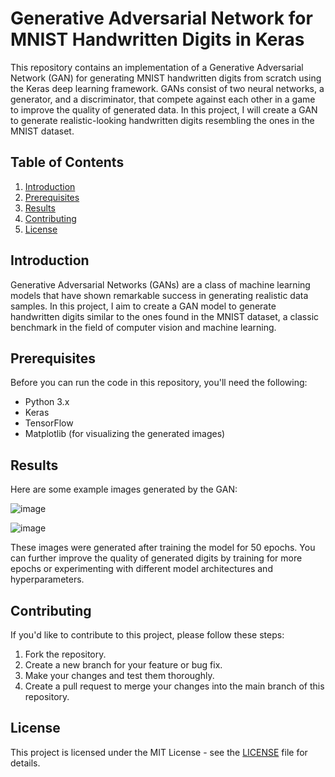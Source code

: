 # Generative Adversarial Network for MNIST Handwritten Digits in Keras

This repository contains an implementation of a Generative Adversarial Network (GAN) for generating MNIST handwritten digits from scratch using the Keras deep learning framework. GANs consist of two neural networks, a generator, and a discriminator, that compete against each other in a game to improve the quality of generated data. In this project, I will create a GAN to generate realistic-looking handwritten digits resembling the ones in the MNIST dataset.

## Table of Contents

1. [Introduction](#introduction)
2. [Prerequisites](#prerequisites)
3. [Results](#results)
4. [Contributing](#contributing)
5. [License](#license)
   
## Introduction

Generative Adversarial Networks (GANs) are a class of machine learning models that have shown remarkable success in generating realistic data samples. In this project, I aim to create a GAN model to generate handwritten digits similar to the ones found in the MNIST dataset, a classic benchmark in the field of computer vision and machine learning.

## Prerequisites

Before you can run the code in this repository, you'll need the following:

- Python 3.x
- Keras
- TensorFlow
- Matplotlib (for visualizing the generated images)

## Results

Here are some example images generated by the GAN:

![image](https://github.com/SAPNILPATEL/GANs/assets/87861899/47b897a5-f775-4227-8a6a-bc08054f46ca)


![image](https://github.com/SAPNILPATEL/GANs/assets/87861899/e1a828d4-2066-4022-bea8-bb8c47d96c2a)


These images were generated after training the model for 50 epochs. You can further improve the quality of generated digits by training for more epochs or experimenting with different model architectures and hyperparameters.

## Contributing

If you'd like to contribute to this project, please follow these steps:

1. Fork the repository.
2. Create a new branch for your feature or bug fix.
3. Make your changes and test them thoroughly.
4. Create a pull request to merge your changes into the main branch of this repository.

## License

This project is licensed under the MIT License - see the [LICENSE](LICENSE) file for details.
